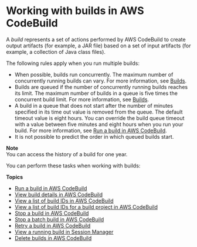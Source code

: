 # Working with builds in AWS CodeBuild<a name="builds-working"></a>

A *build* represents a set of actions performed by AWS CodeBuild to create output artifacts \(for example, a JAR file\) based on a set of input artifacts \(for example, a collection of Java class files\)\.

The following rules apply when you run multiple builds:
+ When possible, builds run concurrently\. The maximum number of concurrently running builds can vary\. For more information, see [Builds](limits.md#limits-builds)\. 
+  Builds are queued if the number of concurrently running builds reaches its limit\. The maximum number of builds in a queue is five times the concurrent build limit\. For more information, see [Builds](limits.md#limits-builds)\.
+ A build in a queue that does not start after the number of minutes specified in its time out value is removed from the queue\. The default timeout value is eight hours\. You can override the build queue timeout with a value between five minutes and eight hours when you run your build\. For more information, see [Run a build in AWS CodeBuild](run-build.md)\.
+ It is not possible to predict the order in which queued builds start\. 

**Note**  
You can access the history of a build for one year\.

You can perform these tasks when working with builds:

**Topics**
+ [Run a build in AWS CodeBuild](run-build.md)
+ [View build details in AWS CodeBuild](view-build-details.md)
+ [View a list of build IDs in AWS CodeBuild](view-build-list.md)
+ [View a list of build IDs for a build project in AWS CodeBuild](view-builds-for-project.md)
+ [Stop a build in AWS CodeBuild](stop-build.md)
+ [Stop a batch build in AWS CodeBuild](stop-batch-build.md)
+ [Retry a build in AWS CodeBuild](retry-build.md)
+ [View a running build in Session Manager](session-manager.md)
+ [Delete builds in AWS CodeBuild](delete-builds.md)